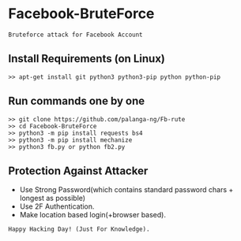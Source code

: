 # Facebook-BruteForce
```
Bruteforce attack for Facebook Account
```
## Install Requirements (on Linux)
```
>> apt-get install git python3 python3-pip python python-pip
```

## Run commands one by one
```
>> git clone https://github.com/palanga-ng/Fb-rute
>> cd Facebook-BruteForce
>> python3 -m pip install requests bs4
>> python3 -m pip install mechanize
>> python3 fb.py or python fb2.py
```

## Protection Against Attacker
* Use Strong Password(which contains standard password chars + longest as possible)
* Use 2F Authentication.
* Make location based login(+browser based).
~~~
Happy Hacking Day! (Just For Knowledge).
~~~
